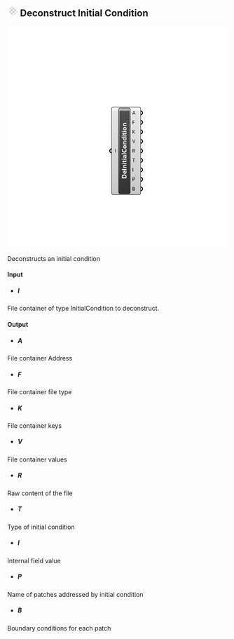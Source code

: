 ## ![](../../images/icons/Deconstruct_Initial_Condition.png) Deconstruct Initial Condition

![](../../images/components/Deconstruct_Initial_Condition.png)

Deconstructs an initial condition

#### Input
* ##### I 
File container of type InitialCondition to deconstruct.

#### Output
* ##### A
File container Address
* ##### F
File container file type
* ##### K
File container keys
* ##### V
File container values
* ##### R
Raw content of the file
* ##### T
Type of initial condition
* ##### I
Internal field value
* ##### P
Name of patches addressed by initial condition
* ##### B
Boundary conditions for each patch